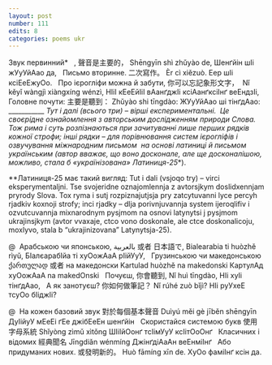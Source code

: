 ```yaml
---
layout: post
number: 111
edits: 8
categories: poems ukr
---
```


Звук первинний*
 
, 聲音是主要的，
Shēngyīn shì zhǔyào de,
Шенґйін шІі жУуУйАао да,
 
Письмо вторинне.
二次寫作。
Èr cì xiězuò.
Еер шІі ксіЕеЕжуОо.
 
Про ієрогліфи можна й забути,
你可以忘記象形文字， 
Nǐ kěyǐ wàngjì xiàngxíng wénzì,
НІіІ кЕеЕйІіІ вАанґджІі ксіАанґксіІнґ веЕндзІі,
 
Головне почути:
主要是聽到：
Zhǔyào shi tīngdào:
ЖУуУйАао ші тінґдАао:
		___________
*Тут і далі (всього три) – вірші експериментальні.  Це своєрідне  ознайомлення з авторським дослідженням природи Слова. Тож рима і суть розпізнаються при зачитуванні лише перших рядків кожної строфи; інші рядки – для порівнювання систем ієрогліфів і озвучування міжнародним письмом  на основі латиниці й письмом українським (автор вважає, що воно досконале, але ще досконалішою, можливо, стала б «українізована» Латиниця-25**).

**Латиниця-25 має такий вигляд: 
   Tut i dali (vsjoqo try) – virci eksperymentaljni. Tse svojeridne oznajomlennja z avtorsjkym doslidxennjam pryrody Slova. Tox ryma i sutj rozpiznajutjsja pry zatcytuvanni lyce percyh rjadkiv koxnoji strofy; inci rjadky – dlja porivnjuvannja system ijeroqlifiv i ozvutcuvannja mixnarodnym pysjmom na osnovi latynytsi j pysjmom ukrajinsjkym (avtor vvaxaje, ctco vono doskonale, ale ctce doskonalicoju, moxlyvo, stala b “ukrajinizovana” Latynytsja-25).

@ 
Арабською чи японською,
بالعربية
或者 日本語で,
Bialearabia ti huòzhě rìyǔ,
БІалєарабІйа ті хуОожАаА рІійУуУ,
 
Грузинською чи македонською
ქართულად 或者 на македонски
Kartulad huòzhě na makedonski
КартулАд хуОожАаА na makedOnski
 
Почуєш,
你會聽到,
Nǐ huì tīngdào,
НІі хуІі тінґдАао,
 
А як занотуєш?
你如何做筆記？
Nǐ rúhé zuò bǐjì?
НІі руУхеЕ тсуОо бІіджІі? 

@ 
На кожен базовий звук
對於每個基本聲音
Duìyú měi gè jīběn shēngyīn
ДуІійуУ мЕеЕі ґЕе джібЕеЕн шенґйін
 
Скористайся системою букв
使用字母系統
Shǐyòng zìmǔ xìtǒng
ШІіІйОонґ тсІімУуУ ксІітОоОнґ
 
Класичних і відомих
經典聞名
Jīngdiǎn wénmíng
ДжінґдіАаАн веЕнміІнґ
 
Або придуманих нових.
或發明新的。
Huò fāmíng xīn de.
ХуОо фаміІнґ ксін да.
